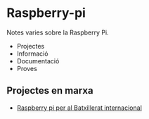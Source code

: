 # Raspberry-pi
Notes varies sobre la Raspberry Pi.
- Projectes
- Informació
- Documentació
- Proves

## Projectes en marxa
- [Raspberry pi per al Batxillerat internacional](https://github.com/lreyc/Raspberry-pi/blob/caf2e870672ae408bb40c7038829c41962a79e1f/Raspberry%20Pi%20batxillerat%20internacional.md)
